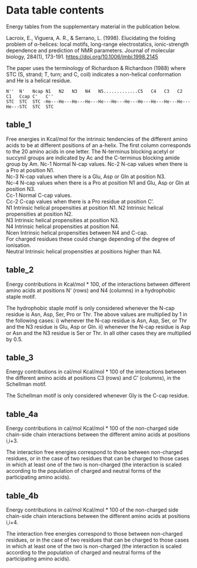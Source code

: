 # Data table contents

Energy tables from the supplementary material in the publication below.

Lacroix, E., Viguera, A. R., & Serrano, L. (1998). Elucidating the folding problem of α-helices: local motifs, long-range electrostatics, ionic-strength dependence and prediction of NMR parameters. Journal of molecular biology, 284(1), 173-191. https://doi.org/10.1006/jmbi.1998.2145

The paper uses the terminology of Richardson & Richardson (1988) where STC (S, strand; T, turn; and C, coil) indicates a non-helical conformation and He is a helical residue.
```text
N''  N'   Ncap N1   N2   N3   N4   N5.............C5   C4   C3   C2   C1   Ccap C'   C''  
STC  STC  STC -He---He---He---He---He---He---He---He---He---He---He---He---STC  STC  STC
```


## table_1
Free energies in Kcal/mol for the intrinsic tendencies of the different amino acids to be at different positions of an a-helix.
The first column corresponds to the 20 amino acids in one letter. The N-terminus blocking acetyl or succynil groups are indicated by Ac and the C-terminus blocking amide group by Am.
Nc-1 	Normal N-cap values. 
Nc-2 	N-cap values when there is a Pro at position N1.  
Nc-3 	N-cap values when there is a Glu, Asp or Gln at position N3.  
Nc-4 	N-cap values when there is a Pro at position N1 and Glu, Asp or Gln at position N3.  
Cc-1 	Normal C-cap values.  
Cc-2 	C-cap values when there is a Pro residue at position C’.  
N1	    Intrinsic helical propensities at position N1. 
N2	    Intrinsic helical propensities at position N2.  
N3	    Intrinsic helical propensities at position N3.  
N4 	    Intrinsic helical propensities at position N4.  
Ncen	Intrinsic helical propensities between N4 and C-cap.  
	    For charged residues these could change depending of the degree of ionisation.  
Neutral	Intrinsic helical propensities at positions higher than N4.


## table_2
Energy contributions in Kcal/mol * 100, of the interactions between different amino acids at positions N' (rows) and N4 (columns) in a hydrophobic staple motif. 

The hydrophobic staple motif is only considered whenever the N-cap residue is Asn, Asp, Ser, Pro or Thr.  The above values are multiplied by 1 in the following cases: i) whenever the N-cap residue is Asn, Asp, Ser, or Thr and the N3 residue is Glu, Asp or Gln. ii) whenever the N-cap residue is Asp or Asn and the N3 residue is Ser or Thr.  In all other cases they are multiplied by 0.5.

## table_3
Energy contributions in cal/mol Kcal/mol * 100 of the interactions between the different amino acids at positions C3 (rows) and C’ (columns), in the Schellman motif. 

The Schellman motif is only considered whenever Gly is the C-cap residue.

## table_4a
Energy contributions in cal/mol Kcal/mol * 100 of the non-charged side chain-side chain interactions between the different amino acids at positions i,i+3. 

The interaction free energies correspond to those between non-charged residues, or in the case of two residues that can be charged to those cases in which at least one of the two is non-charged (the interaction is scaled according to the population of charged and neutral forms of the participating amino acids).  

## table_4b
Energy contributions in cal/mol Kcal/mol * 100 of the non-charged side chain-side chain interactions between the different amino acids at positions i,i+4. 

The interaction free energies correspond to those between non-charged residues, or in the case of two residues that can be charged to those cases in which at least one of the two is non-charged (the interaction is scaled according to the population of charged and neutral forms of the participating amino acids).  

